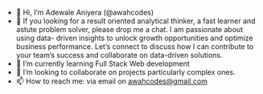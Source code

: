 - 👋 Hi, I’m Adewale Aniyera (@awahcodes)
- 👀 If you looking for a result oriented analytical thinker, a fast learner and astute problem solver, please drop me a chat. I am passionate about using data- driven insights to unlock growth opportunities and optimize business performance. Let’s connect to discuss how I can contribute to your team’s success and    collaborate on data-driven solutions.
- 🌱 I’m currently learning Full Stack Web development
- 💞️ I’m looking to collaborate on projects particularly complex ones.
- 📫 How to reach me: via email on awahcodes@gmail.com

<!---
awahcodes/awahcodes is a ✨ special ✨ repository because its `README.md` (this file) appears on your GitHub profile.
You can click the Preview link to take a look at your changes.
--->

